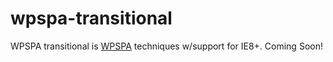 wpspa-transitional
==================

WPSPA transitional is [WPSPA](http://github.com/localnerve/wpspa) techniques w/support for IE8+. Coming Soon!

